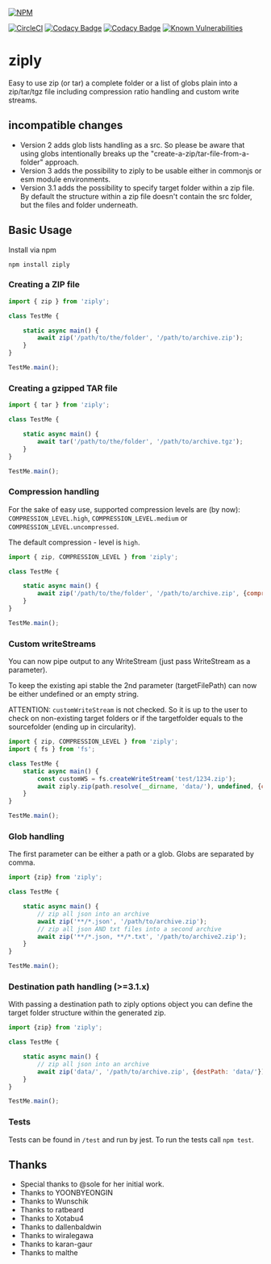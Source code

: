 [![NPM](https://nodei.co/npm/ziply.png)](https://nodei.co/npm/ziply/)

[![CircleCI](https://circleci.com/gh/khulnasoft/ziply.svg?style=shield&downloads=true&downloadRank=true&stars=true)](https://circleci.com/gh/khulnasoft/ziply)
[![Codacy Badge](https://app.codacy.com/project/badge/Grade/df3f742eabe741029c221fd602407d0f)](https://app.codacy.com/gh/khulnasoft/ziply/dashboard?utm_source=gh&utm_medium=referral&utm_content=&utm_campaign=Badge_grade)
[![Codacy Badge](https://app.codacy.com/project/badge/Coverage/df3f742eabe741029c221fd602407d0f)](https://app.codacy.com/gh/khulnasoft/ziply/dashboard?utm_source=gh&utm_medium=referral&utm_content=&utm_campaign=Badge_coverage)
[![Known Vulnerabilities](https://snyk.io/test/github/khulnasoft/ziply/badge.svg)](https://snyk.io/test/github/khulnasoft/ziply)

# ziply
Easy to use zip (or tar) a complete folder or a list of globs plain into a zip/tar/tgz file 
including compression ratio handling and custom write streams.

## incompatible changes
* Version 2 adds glob lists handling as a src. So please be aware that using globs intentionally breaks up the "create-a-zip/tar-file-from-a-folder" approach.
* Version 3 adds the possibility to ziply to be usable either in commonjs or esm module environments.
* Version 3.1 adds the possibility to specify target folder within a zip file. By default the structure within a zip file doesn't contain the src folder, but the files and folder underneath.  

## Basic Usage

Install via npm

```
npm install ziply
```

### Creating a ZIP file

```js
import { zip } from 'ziply';

class TestMe {

    static async main() {
        await zip('/path/to/the/folder', '/path/to/archive.zip');
    }
}

TestMe.main();
```

### Creating a gzipped TAR file

```js
import { tar } from 'ziply';

class TestMe {

    static async main() {
        await tar('/path/to/the/folder', '/path/to/archive.tgz');
    }
}

TestMe.main();
```

### Compression handling

For the sake of easy use, supported compression levels are (by now):
`COMPRESSION_LEVEL.high`, `COMPRESSION_LEVEL.medium` or `COMPRESSION_LEVEL.uncompressed`. 

The default compression - level is `high`.

```js
import { zip, COMPRESSION_LEVEL } from 'ziply';

class TestMe {

    static async main() {
        await zip('/path/to/the/folder', '/path/to/archive.zip', {compression: COMPRESSION_LEVEL.high});
    }
}

TestMe.main();
```
### Custom writeStreams
You can now pipe output to any WriteStream (just pass WriteStream as a parameter).

To keep the existing api stable the 2nd parameter (targetFilePath) can now be either undefined or 
an empty string.

ATTENTION: `customWriteStream` is not checked. So it is up to the user to check 
on non-existing target folders or if the targetfolder equals to the sourcefolder 
(ending up in circularity).

```js
import { zip, COMPRESSION_LEVEL } from 'ziply';
import { fs } from 'fs';

class TestMe {
    static async main() {
        const customWS = fs.createWriteStream('test/1234.zip');
        await ziply.zip(path.resolve(__dirname, 'data/'), undefined, {customWriteStream: customWS});    
    }
}

TestMe.main();
```

### Glob handling

The first parameter can be either a path or a glob. Globs are separated by comma.

```js
import {zip} from 'ziply';

class TestMe {

    static async main() {
        // zip all json into an archive
        await zip('**/*.json', '/path/to/archive.zip');
        // zip all json AND txt files into a second archive
        await zip('**/*.json, **/*.txt', '/path/to/archive2.zip');
    }
}

TestMe.main();
```

### Destination path handling (>=3.1.x)

With passing a destination path to ziply options object you can define the target folder structure
within the generated zip.

```js
import {zip} from 'ziply';

class TestMe {

    static async main() {
        // zip all json into an archive
        await zip('data/', '/path/to/archive.zip', {destPath: 'data/'});
    }
}

TestMe.main();
```

### Tests

Tests can be found in `/test` and run by jest. To run the tests call ``npm test``.

## Thanks

* Special thanks to @sole for her initial work.
* Thanks to YOONBYEONGIN
* Thanks to Wunschik
* Thanks to ratbeard
* Thanks to Xotabu4
* Thanks to dallenbaldwin
* Thanks to wiralegawa
* Thanks to karan-gaur
* Thanks to malthe 
